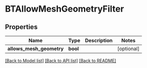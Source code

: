 # BTAllowMeshGeometryFilter

## Properties
Name | Type | Description | Notes
------------ | ------------- | ------------- | -------------
**allows_mesh_geometry** | **bool** |  | [optional] 

[[Back to Model list]](../README.md#documentation-for-models) [[Back to API list]](../README.md#documentation-for-api-endpoints) [[Back to README]](../README.md)


